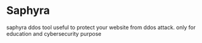 # Saphyra
saphyra ddos tool
useful to protect your website from ddos attack.
only for education and cybersecurity purpose
